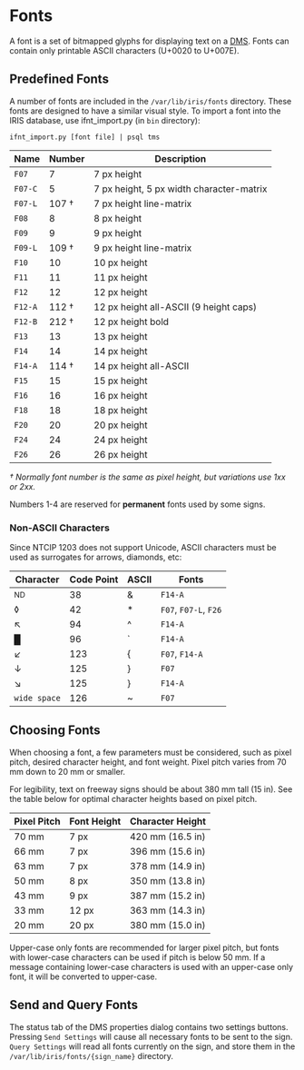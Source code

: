 # Fonts

A font is a set of bitmapped glyphs for displaying text on a [DMS].  Fonts can
contain only printable ASCII characters (U+0020 to U+007E).

## Predefined Fonts

A number of fonts are included in the `/var/lib/iris/fonts` directory.  These
fonts are designed to have a similar visual style.  To import a font into the
IRIS database, use ifnt_import.py (in `bin` directory):

```
ifnt_import.py [font file] | psql tms
```

Name    | Number | Description
--------|--------|---------------------
`F07`   | 7      | 7 px height
`F07-C` | 5      | 7 px height, 5 px width character-matrix
`F07-L` | 107 †  | 7 px height line-matrix
`F08`   | 8      | 8 px height
`F09`   | 9      | 9 px height
`F09-L` | 109 †  | 9 px height line-matrix
`F10`   | 10     | 10 px height
`F11`   | 11     | 11 px height
`F12`   | 12     | 12 px height
`F12-A` | 112 †  | 12 px height all-ASCII (9 height caps)
`F12-B` | 212 †  | 12 px height bold
`F13`   | 13     | 13 px height
`F14`   | 14     | 14 px height
`F14-A` | 114 †  | 14 px height all-ASCII
`F15`   | 15     | 15 px height
`F16`   | 16     | 16 px height
`F18`   | 18     | 18 px height
`F20`   | 20     | 20 px height
`F24`   | 24     | 24 px height
`F26`   | 26     | 26 px height

_† Normally font number is the same as pixel height, but variations use
1xx or 2xx._

Numbers 1-4 are reserved for **permanent** fonts used by some signs.

### Non-ASCII Characters

Since NTCIP 1203 does not support Unicode, ASCII characters must be used as
surrogates for arrows, diamonds, etc:

| Character     | Code Point | ASCII | Fonts
|---------------|------------|-------|----------------------
| <sup>ND</sup> | 38         | &     | `F14-A`
| ◊             | 42         | *     | `F07`, `F07-L`, `F26`
| ↖             | 94         | ^     | `F14-A`
| █             | 96         | \`    | `F14-A`
| ↙             | 123        | {     | `F07`, `F14-A`
| ↓             | 125        | }     | `F07`
| ↘             | 125        | }     | `F14-A`
| `wide space`  | 126        | ~     | `F07`

## Choosing Fonts

When choosing a font, a few parameters must be considered, such as pixel pitch,
desired character height, and font weight.  Pixel pitch varies from 70 mm down
to 20 mm or smaller.

For legibility, text on freeway signs should be about 380 mm tall (15 in).  See
the table below for optimal character heights based on pixel pitch.

Pixel Pitch | Font Height | Character Height
------------|-------------|-----------------
70 mm       | 7 px        | 420 mm (16.5 in)
66 mm       | 7 px        | 396 mm (15.6 in)
63 mm       | 7 px        | 378 mm (14.9 in)
50 mm       | 8 px        | 350 mm (13.8 in)
43 mm       | 9 px        | 387 mm (15.2 in)
33 mm       | 12 px       | 363 mm (14.3 in)
20 mm       | 20 px       | 380 mm (15.0 in)

Upper-case only fonts are recommended for larger pixel pitch, but fonts with
lower-case characters can be used if pitch is below 50 mm.  If a message
containing lower-case characters is used with an upper-case only font, it will
be converted to upper-case.

## Send and Query Fonts

The status tab of the DMS properties dialog contains two settings buttons.
Pressing `Send Settings` will cause all necessary fonts to be sent to the sign.
`Query Settings` will read all fonts currently on the sign, and store them in
the `/var/lib/iris/fonts/{sign_name}` directory.


[DMS]: dms.html
